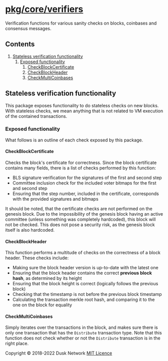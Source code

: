 # [pkg/core/verifiers](./pkg/core/verifiers)

Verification functions for various sanity checks on blocks, coinbases and
consensus messages.

<!-- ToC start -->

## Contents

1. [Stateless verification functionality](#stateless-verification-functionality)
    1. [Exposed functionality](#exposed-functionality)
        1. [CheckBlockCertificate](#checkblockcertificate)
        1. [CheckBlockHeader](#checkblockheader)
        1. [CheckMultiCoinbases](#checkmulticoinbases)

<!-- ToC end -->

## Stateless verification functionality

This package exposes functionality to do stateless checks on new blocks. With
stateless checks, we mean anything that is not related to VM execution of the
contained transactions.

### Exposed functionality

What follows is an outline of each check exposed by this package.

#### CheckBlockCertificate

Checks the block's certificate for correctness. Since the block certificate
contains many fields, there is a list of checks performed by this function:

- BLS signature verification for the signatures of the first and second step
- Committee inclusion check for the included voter bitmaps for the first and
  second step
- Ensuring that the step number, included in the certificate, corresponds with
  the provided signatures and bitmaps

It should be noted, that the certificate checks are not performed on the genesis
block. Due to the impossibility of the genesis block having an active
committee (unless something was completely hardcoded), this block will not be
checked. This does not pose a security risk, as the genesis block itself is also
hardcoded.

#### CheckBlockHeader

This function performs a multitude of checks on the correctness of a block
header. These checks include:

- Making sure the block header version is up-to-date with the latest one
- Ensuring that the block header contains the correct **previous block hash**,
  as determined by its height
- Ensuring that the block height is correct (logically follows the previous
  block)
- Checking that the timestamp is not before the previous block timestamp
- Calculating the transaction merkle root hash, and comparing it to the one on
  the block for equality

#### CheckMultiCoinbases

Simply iterates over the transactions in the block, and makes sure there is only
one transaction that has the `Distribute` transaction type. Note that this
function does not check whether or not the `Distribute` transaction is in the
right place.

Copyright © 2018-2022 Dusk Network
[MIT Licence](https://github.com/dusk-network/dusk-blockchain/blob/master/LICENSE)
